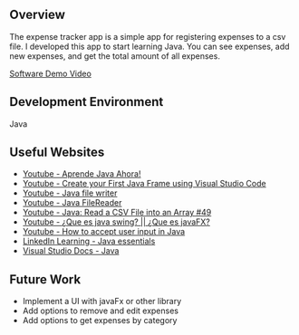 ## Overview

The expense tracker app is a simple app for registering expenses to a csv file. I developed this app to start learning Java. You can see expenses, add new expenses, and get the total amount of all expenses.

[Software Demo Video](https://youtu.be/GFQdj_wGNb4)

## Development Environment

Java

## Useful Websites

- [Youtube - Aprende Java Ahora! ](https://www.youtube.com/watch?v=b0NHh8RNWK4)
- [Youtube - Create your First Java Frame using Visual Studio Code](https://www.youtube.com/watch?v=5G2XM1nlX5Q)
- [Youtube - Java file writer](https://www.youtube.com/watch?v=kjzmaJPoaNc)
- [Youtube - Java FileReader](https://www.youtube.com/watch?v=Hr8tLlj32BQ)
- [Youtube - Java: Read a CSV File into an Array #49](https://www.youtube.com/watch?v=-Aud0cDh-J8)
- [Youtube - ¿Que es java swing? || ¿Que es javaFX?](https://www.youtube.com/watch?v=hWHvRhQrUk0)
- [Youtube - How to accept user input in Java](https://www.youtube.com/watch?v=wAEPokhj5Q4)
- [LinkedIn Learning - Java essentials](https://www.linkedin.com/learning/java-esencial)
- [Visual Studio Docs - Java](https://code.visualstudio.com/docs/java/java-tutorial)

## Future Work

- Implement a UI with javaFx or other library
- Add options to remove and edit expenses
- Add options to get expenses by category
